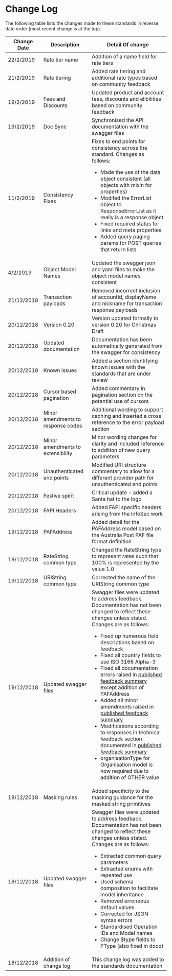 # Change Log

The following table lists the changes made to these standards in reverse date order (most recent change is at the top).

|Change Date|Description|Detail Of change|
|-----------|-----------|----------------|
|22/2/2019|Rate tier name|Addition of a name field for rate tiers|
|21/2/2019|Rate tiering|Added rate tiering and additional rate types based on community feedback|
|19/2/2019|Fees and Discounts|Updated product and account fees, discounts and elibilities based on community feedback|
|19/2/2019|Doc Sync|Synchronised the API documentation with the swagger files|
|11/2/2019|Consistency Fixes|Fixes to end points for consistency across the standard.  Changes as follows:<ul><li>Made the use of the data object consistent (all objects with mixin for properties)</li><li>Modifed the ErrorList object to ResponseErrorList as it really is a response object</li><li>Fixed required status for links and meta properties</li><li>Added query paging params for POST queries that return lists</li></ul>|
|4/2/2019|Object Model Names|Updated the swagger json and yaml files to make the object model names consistent|
|21/12/2018|Transaction payloads|Removed incorrect inclusion of accountId, displayName and nickname for transaction response payloads|
|20/12/2018|Version 0.20|Version updated formally to version 0.20 for Christmas Draft|
|20/12/2018|Updated documentation|Documentation has been automatically generated from the swagger for consistency|
|20/12/2018|Known issues|Added a section identifying known issues with the standards that are under review|
|20/12/2018|Cursor based pagination|Added commentary in pagination section on the potential use of cursors|
|20/12/2018|Minor amendments to response codes|Additional wording to support caching and inserted a cross reference to the error payload section|
|20/12/2018|Minor amendments to extensibility|Minor wording changes for clarity and included reference to addition of new query parameters|
|20/12/2018|Unauthenticated end points|Modified URI structure commentary to allow for a different provider path for unauthenticated end points|
|20/12/2018|Festive spirit|Critical update - added a Santa hat to the logo|
|20/12/2018|FAPI Headers|Added FAPI specific headers arising from the InfoSec work|
|19/12/2018|PAFAddress|Added detail for the PAFAddress model based on the Australia Post PAF file format definition|
|19/12/2018|RateString common type|Changed the RateString type to represent rates such that 100% is represented by the value 1.0|
|19/12/2018|URIString common type|Corrected the name of the URIString common type|
|19/12/2018|Updated swagger files|Swagger files were updated to address feedback.  Documentation has not been changed to reflect these changes unless stated.  Changes are as follows:<ul><li>Fixed up numerous field descriptions based on feedback</li><li>Fixed all country fields to use ISO 3166 Alpha-3</li><li>Fixed all documentation errors raised in [published feedback summary](https://github.com/ConsumerDataStandardsAustralia/standards/issues/39#issuecomment-444021850) except addition of PAFAddress</li><li>Added all minor amendments raised in [published feedback summary](https://github.com/ConsumerDataStandardsAustralia/standards/issues/39#issuecomment-444021850)</li><li>Modifications according to responses in technical feedback section documented in [published feedback summary](https://github.com/ConsumerDataStandardsAustralia/standards/issues/39#issuecomment-444021850)</li><li>organisationType for Organisation model is now required due to addition of OTHER value</li></ul>|
|19/12/2018|Masking rules|Added specificity to the masking guidance for the masked string primitives|
|18/12/2018|Updated swagger files|Swagger files were updated to address feedback.  Documentation has not been changed to reflect these changes unless stated.  Changes are as follows:<ul><li>Extracted common query parameters</li><li>Extracted enums with repeated use</li><li>Used schema composition to facilitate model inheritance</li><li>Removed erroneous default values</li><li>Corrected for JSON syntax errors</li><li>Standardised Operation IDs and Model names</li><li>Change $type fields to PType (also fixed in doco)</li></ul>|
|18/12/2018|Addition of change log|This change log was added to the standards documentation|
